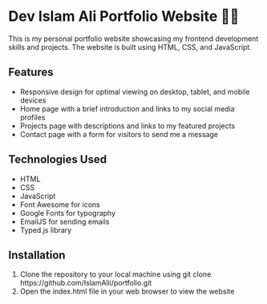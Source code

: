 # Dev Islam Ali Portfolio Website 👨‍💻

This is my personal portfolio website showcasing my frontend development skills and projects. The website is built using HTML, CSS, and JavaScript.



## Features
<ul>
  <li>Responsive design for optimal viewing on desktop, tablet, and mobile devices</li>
  <li>Home page with a brief introduction and links to my social media profiles</li>
  <li>Projects page with descriptions and links to my featured projects</li>
  <li>Contact page with a form for visitors to send me a message</li>
  </ul>
  
  
  
  ## Technologies Used
<ul>
  <li>HTML</li>
  <li>CSS</li>
  <li>JavaScript</li>
  <li>Font Awesome for icons</li>
  <li>Google Fonts for typography</li>
  <li>EmailJS for sending emails</li>
  <li>Typed.js library</li>
 </ul>
 
 ## Installation
 <ol>
  <li>Clone the repository to your local machine using git clone https://github.com/IslamAlii/portfolio.git</li>
  <li>Open the index.html file in your web browser to view the website</li>
</ol>
